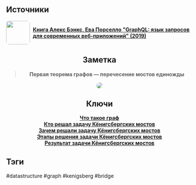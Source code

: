 <h2 align="left">Источники</h2>
<div style="text-align: left">
	<ul style="padding: 0; list-style-type: none; display: flex; flex-direction: column; align-items: left;">
		<li style="display: flex; align-items: center">
			<img
			style="border-radius: 8px; margin-right: 8px; width: 64px; height: 64px; object-fit: cover"
			src="https://m.media-amazon.com/images/I/91FpTCr6IWL._AC_UL960_QL65_.jpg" />
			<strong><a href="https://vk.com/wall-105439414_390">Книга Алекс Бэнкс, Ева Порселло "GraphQL: язык запросов для современных веб-приложений" (2019)</a></strong>
	    </li>
	</ul>
</div>
<h2 align="center">Заметка</h2>
<blockquote align="center">
		<strong>Первая теорема графов — перечесение мостов единожды</strong>
</blockquote>
<center>
	<img style="border-radius: 8px;" src="http://archives.interstellar.su/1/018e6829-1883-7a5d-8f73-71826377ab1c.png" />
</center>
<h2 align="center">Ключи</h2>
<div style="display: flex; align-items: flex-start;">
	<ul style="list-style-type: none; margin: 0; padding: 0; text-align: center; flex-grow: 1;">
		<li><strong><a href="obsidian://open?file=Data Structures/Graph/Что такое граф">Что такое граф</a></strong></li>
		<li><strong><a href="obsidian://open?file=Data Structures/Graph/Theorems/Königsberg Bridges/Кто решал задачу Кёнигсбергских мостов">Кто решал задачу Кёнигсбергских мостов</a></strong></li>
		<li><strong><a href="obsidian://open?file=Data Structures/Graph/Theorems/Königsberg Bridges/Зачем решали задачу Кёнигсбергских мостов">Зачем решали задачу Кёнигсбергских мостов</a></strong></li>
		<li><strong><a href="obsidian://open?file=Data Structures/Graph/Theorems/Königsberg Bridges/Этапы решения задачи Кёнигсбергских мостов">Этапы решения задачи Кёнигсбергских мостов</a></strong></li>
		<li><strong><a href="obsidian://open?file=Data Structures/Graph/Theorems/Königsberg Bridges/Результат задачи Кёнигсбергских мостов">Результат задачи Кёнигсбергских мостов</a></strong></li>
	</ul>
</div>
<h2 align="left">Тэги</h2>
#datastructure #graph #kenigsberg #bridge 
